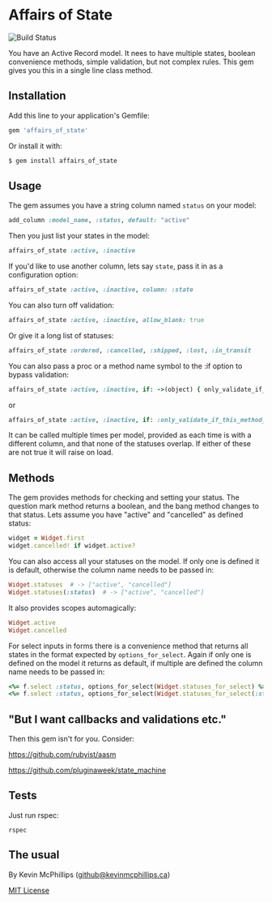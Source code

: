 # Affairs of State

![Build Status](https://github.com/kmcphillips/affairs_of_state/actions/workflows/ci.yml/badge.svg)

You have an Active Record model. It nees to have multiple states, boolean convenience methods, simple validation, but not complex rules. This gem gives you this in a single line class method.

## Installation

Add this line to your application's Gemfile:

```ruby
gem 'affairs_of_state'
```

Or install it with:

```ruby
$ gem install affairs_of_state
```

## Usage

The gem assumes you have a string column named `status` on your model:

```ruby
add_column :model_name, :status, default: "active"
```

Then you just list your states in the model:

```ruby
affairs_of_state :active, :inactive
```

If you'd like to use another column, lets say `state`, pass it in as a configuration option:

```ruby
affairs_of_state :active, :inactive, column: :state
```

You can also turn off validation:

```ruby
affairs_of_state :active, :inactive, allow_blank: true
```

Or give it a long list of statuses:

```ruby
affairs_of_state :ordered, :cancelled, :shipped, :lost, :in_transit
```

You can also pass a proc or a method name symbol to the :if option to bypass validation:

```ruby
affairs_of_state :active, :inactive, if: ->(object) { only_validate_if_this_is_true(object) }
```
or
```ruby
affairs_of_state :active, :inactive, if: :only_validate_if_this_method_returns_true
```

It can be called multiple times per model, provided as each time is with a different column, and that none of the statuses overlap. If either of these are not true it will raise on load.


## Methods

The gem provides methods for checking and setting your status. The question mark method returns a boolean, and the bang method changes to that status. Lets assume you have "active" and "cancelled" as defined status:

```ruby
widget = Widget.first
widget.cancelled! if widget.active?
```

You can also access all your statuses on the model. If only one is defined it is default, otherwise the column name needs to be passed in:

```ruby
Widget.statuses  # -> ["active", "cancelled"]
Widget.statuses(:status)  # -> ["active", "cancelled"]
```

It also provides scopes automagically:

```ruby
Widget.active
Widget.cancelled
```

For select inputs in forms there is a convenience method that returns all states in the format expected by `options_for_select`. Again if only one is defined on the model it returns as default, if multiple are defined the column name needs to be passed in:

```ruby
<%= f.select :status, options_for_select(Widget.statuses_for_select) %>
<%= f.select :status, options_for_select(Widget.statuses_for_select(:status)) %>
```


## "But I want callbacks and validations etc."

Then this gem isn't for you. Consider:

https://github.com/rubyist/aasm

https://github.com/pluginaweek/state_machine


## Tests

Just run rspec:

```
rspec
```


## The usual

By Kevin McPhillips (github@kevinmcphillips.ca)

[MIT License](http://opensource.org/licenses/MIT)
